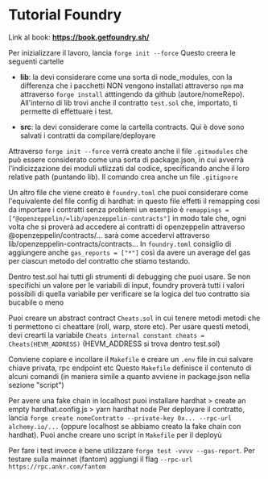 # Tutorial Foundry

Link al book: **https://book.getfoundry.sh/**

Per inizializzare il lavoro, lancia `forge init --force`
Questo creera le seguenti cartelle 


- **lib**: la devi considerare come una sorta di node_modules, con la differenza che i pacchetti NON vengono installati attraverso `npm` ma attraverso `forge install` atttingendo da github (autore/nomeRepo).
All'interno di lib trovi anche il contratto `test.sol` che, importato, ti permette di effettuare i test.

- **src**: la devi considerare come la cartella contracts. Qui è dove sono salvati i contratti da compilare/deployare


Attraverso `forge init --force` verrà creato anche il file `.gitmodules` che può essere considerato come una sorta di package.json, in cui avverrà l'indicizzazione dei moduli utlizzati dal codice, specificando anche il loro relative path (puntando lib). Il comando crea anche un file `.gitignore`

Un altro file che viene creato è `foundry.toml` che puoi considerare come l'equivalente del file config di hardhat:
in questo file effetti il remapping cosi da importare i contratti senza problemi
un esempio è `remappings = ["@openzeppelin/=lib/openzeppelin-contracts"]` in modo tale che, ogni volta che si proverà ad accedere ai contratti di openzeppelin attraverso @openzeppelin/contracts/... sarà come accedervi attraverso lib/openzeppelin-contracts/contracts...
In `foundry.toml` consiglio di aggiungere anche `gas_reports = ["*"]` così da avere un average del gas per ciascun metodo del contratto che stiamo testando.

Dentro test.sol hai tutti gli strumenti di debugging che puoi usare. 
Se non specifichi un valore per le variabili di input, foundry proverà tutti i valori possibili di quella variabile per verificare se la logica del tuo contratto sia bucabile o meno


Puoi creare un abstract contract `Cheats.sol` in cui tenere metodi metodi che ti permettono ci cheattare (roll, warp, store etc).
Per usare questi metodi, devi crearti la variabile `Cheats internal constant cheats = Cheats(HEVM_ADDRESS)` (HEVM_ADDRESS si trova dentro test.sol)


Conviene copiare e incollare il `Makefile` e creare un `.env` file in cui salvare chiave privata, rpc endpoint etc
Questo `Makefile` definisce il contenuto di alcuni comandi (in maniera simile a quanto avviene in package.json nella sezione "script")

Per avere una fake chain in localhost puoi installare hardhat > create an empty hardhat.config.js > yarn hardhat node
Per deployare il contratto, lancia `forge create nomeContratto --private-key 0x... --rpc-url alchemy.io/...` (oppure localhost se abbiamo creato la fake chain con hardhat). Puoi anche creare uno script in `Makefile` per il deployù

Per fare i test invece è bene utilizzare `forge test -vvvv --gas-report`. Per testare sulla mainnet (fantom) aggiungi il flag `--rpc-url https://rpc.ankr.com/fantom`